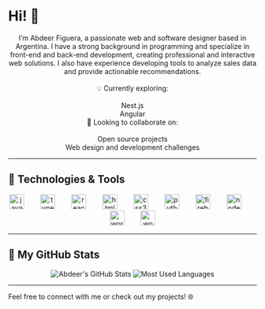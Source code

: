 # Hi! 👋

<p align="center">
  I’m Abdeer Figuera, a passionate web and software designer based in Argentina. I have a strong background in programming and specialize in front-end and back-end development, creating professional and interactive web solutions. I also have experience developing tools to analyze sales data and provide actionable recommendations.
  <br><br>
  💡 Currently exploring:<br><br>
  Nest.js<br>
  Angular<br>
  🤝 Looking to collaborate on:<br><br>
  Open source projects<br>
  Web design and development challenges
</p>

---

## 🚀 Technologies & Tools
<div align="center">
  <img src="https://cdn.jsdelivr.net/gh/devicons/devicon/icons/javascript/javascript-original.svg" height="30" alt="javascript logo" />
  <img width="25" />
  <img src="https://cdn.jsdelivr.net/gh/devicons/devicon/icons/typescript/typescript-original.svg" height="30" alt="typescript logo" />
  <img width="25" />
  <img src="https://cdn.jsdelivr.net/gh/devicons/devicon/icons/react/react-original.svg" height="30" alt="react logo" />
  <img width="25" />
  <img src="https://cdn.jsdelivr.net/gh/devicons/devicon/icons/html5/html5-original.svg" height="30" alt="html5 logo" />
  <img width="25" />
  <img src="https://cdn.jsdelivr.net/gh/devicons/devicon/icons/css3/css3-original.svg" height="30" alt="css3 logo" />
  <img width="25" />
  <img src="https://cdn.jsdelivr.net/gh/devicons/devicon/icons/python/python-original.svg" height="30" alt="python logo" />
  <img width="25" />
  <img src="https://cdn.jsdelivr.net/gh/devicons/devicon/icons/firebase/firebase-plain.svg" height="30" alt="firebase logo" />
  <img width="25" />
  <img src="https://cdn.jsdelivr.net/gh/devicons/devicon/icons/nodejs/nodejs-original.svg" height="30" alt="nodejs logo" />
  <img width="25" />
  <img src="https://cdn.jsdelivr.net/gh/devicons/devicon/icons/wordpress/wordpress-original.svg" height="30" alt="wordpress logo" />
  <img width="25" />
  <img src="https://cdn.jsdelivr.net/gh/devicons/devicon/icons/woocommerce/woocommerce-original.svg" height="30" alt="woocommerce logo" />
</div>

---

## 📂 My GitHub Stats
<div align="center">
  <img src="https://github-readme-stats.vercel.app/api?username=motaban&show_icons=true&theme=radical" alt="Abdeer's GitHub Stats" />
  <img src="https://github-readme-stats.vercel.app/api/top-langs/?username=motaban&layout=compact&theme=radical" alt="Most Used Languages" />
</div>

---


Feel free to connect with me or check out my projects! 🌐
